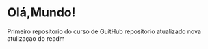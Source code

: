 # Olá,Mundo!
 Primeiro repositorio do curso de GuitHub
 repositorio atualizado
 nova atulizaçao do readm 

